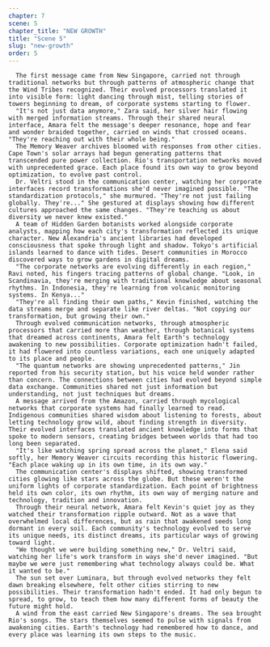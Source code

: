 ```yaml
---
chapter: 7
scene: 5
chapter_title: "NEW GROWTH"
title: "Scene 5"
slug: "new-growth"
order: 5
---
```


      The first message came from New Singapore, carried not through traditional networks but through patterns of atmospheric change that the Wind Tribes recognized. Their evolved processors translated it into visible form: light dancing through mist, telling stories of towers beginning to dream, of corporate systems starting to flower.
      "It's not just data anymore," Zara said, her silver hair flowing with merged information streams. Through their shared neural interface, Amara felt the message's deeper resonance, hope and fear and wonder braided together, carried on winds that crossed oceans. "They're reaching out with their whole being."
      The Memory Weaver archives bloomed with responses from other cities. Cape Town's solar arrays had begun generating patterns that transcended pure power collection. Rio's transportation networks moved with unprecedented grace. Each place found its own way to grow beyond optimization, to evolve past control.
      Dr. Veltri stood in the communication center, watching her corporate interfaces record transformations she'd never imagined possible. "The standardization protocols," she murmured. "They're not just failing globally. They're..." She gestured at displays showing how different cultures approached the same changes. "They're teaching us about diversity we never knew existed."
      A team of Hidden Garden botanists worked alongside corporate analysts, mapping how each city's transformation reflected its unique character. New Alexandria's ancient libraries had developed consciousness that spoke through light and shadow. Tokyo's artificial islands learned to dance with tides. Desert communities in Morocco discovered ways to grow gardens in digital dreams.
      "The corporate networks are evolving differently in each region," Ravi noted, his fingers tracing patterns of global change. "Look, in Scandinavia, they're merging with traditional knowledge about seasonal rhythms. In Indonesia, they're learning from volcanic monitoring systems. In Kenya..."
      "They're all finding their own paths," Kevin finished, watching the data streams merge and separate like river deltas. "Not copying our transformation, but growing their own."
      Through evolved communication networks, through atmospheric processors that carried more than weather, through botanical systems that dreamed across continents, Amara felt Earth's technology awakening to new possibilities. Corporate optimization hadn't failed, it had flowered into countless variations, each one uniquely adapted to its place and people.
      "The quantum networks are showing unprecedented patterns," Jin reported from his security station, but his voice held wonder rather than concern. The connections between cities had evolved beyond simple data exchange. Communities shared not just information but understanding, not just techniques but dreams.
      A message arrived from the Amazon, carried through mycological networks that corporate systems had finally learned to read. Indigenous communities shared wisdom about listening to forests, about letting technology grow wild, about finding strength in diversity. Their evolved interfaces translated ancient knowledge into forms that spoke to modern sensors, creating bridges between worlds that had too long been separated.
      "It's like watching spring spread across the planet," Elena said softly, her Memory Weaver circuits recording this historic flowering. "Each place waking up in its own time, in its own way."
      The communication center's displays shifted, showing transformed cities glowing like stars across the globe. But these weren't the uniform lights of corporate standardization. Each point of brightness held its own color, its own rhythm, its own way of merging nature and technology, tradition and innovation.
      Through their neural network, Amara felt Kevin's quiet joy as they watched their transformation ripple outward. Not as a wave that overwhelmed local differences, but as rain that awakened seeds long dormant in every soil. Each community's technology evolved to serve its unique needs, its distinct dreams, its particular ways of growing toward light.
      "We thought we were building something new," Dr. Veltri said, watching her life's work transform in ways she'd never imagined. "But maybe we were just remembering what technology always could be. What it wanted to be."
      The sun set over Luminara, but through evolved networks they felt dawn breaking elsewhere, felt other cities stirring to new possibilities. Their transformation hadn't ended. It had only begun to spread, to grow, to teach them how many different forms of beauty the future might hold.
      A wind from the east carried New Singapore's dreams. The sea brought Rio's songs. The stars themselves seemed to pulse with signals from awakening cities. Earth's technology had remembered how to dance, and every place was learning its own steps to the music.
